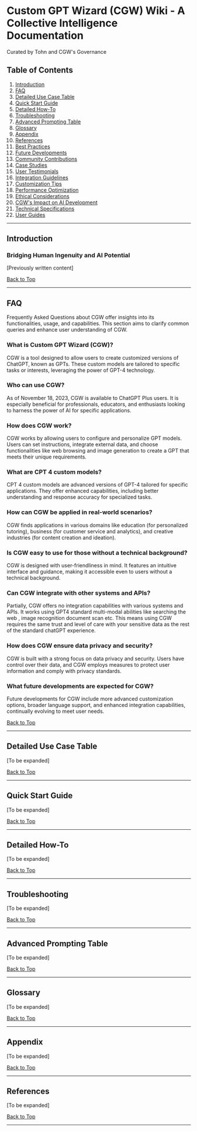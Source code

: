 # Custom GPT Wizard (CGW) Wiki - A Collective Intelligence Documentation

Curated by Tohn and CGW's Governance

## Table of Contents
1. [Introduction](#introduction)
2. [FAQ](#faq)
3. [Detailed Use Case Table](#detailed-use-case-table)
4. [Quick Start Guide](#quick-start-guide)
5. [Detailed How-To](#detailed-how-to)
6. [Troubleshooting](#troubleshooting)
7. [Advanced Prompting Table](#advanced-prompting-table)
8. [Glossary](#glossary)
9. [Appendix](#appendix)
10. [References](#references)
11. [Best Practices](#best-practices)
12. [Future Developments](#future-developments)
13. [Community Contributions](#community-contributions)
14. [Case Studies](#case-studies)
15. [User Testimonials](#user-testimonials)
16. [Integration Guidelines](#integration-guidelines)
17. [Customization Tips](#customization-tips)
18. [Performance Optimization](#performance-optimization)
19. [Ethical Considerations](#ethical-considerations)
20. [CGW's Impact on AI Development](#cgws-impact-on-ai-development)
21. [Technical Specifications](#technical-specifications)
22. [User Guides](#user-guides)

---

## Introduction
### Bridging Human Ingenuity and AI Potential
[Previously written content]

[Back to Top](#table-of-contents)

---

## FAQ
Frequently Asked Questions about CGW offer insights into its functionalities, usage, and capabilities. This section aims to clarify common queries and enhance user understanding of CGW.

### What is Custom GPT Wizard (CGW)?
CGW is a tool designed to allow users to create customized versions of ChatGPT, known as GPTs. These custom models are tailored to specific tasks or interests, leveraging the power of GPT-4 technology.

### Who can use CGW?
As of November 18, 2023, CGW is available to ChatGPT Plus users. It is especially beneficial for professionals, educators, and enthusiasts looking to harness the power of AI for specific applications.

### How does CGW work?
CGW works by allowing users to configure and personalize GPT models. Users can set instructions, integrate external data, and choose functionalities like web browsing and image generation to create a GPT that meets their unique requirements.

### What are CPT 4 custom models?
CPT 4 custom models are advanced versions of GPT-4 tailored for specific applications. They offer enhanced capabilities, including better understanding and response accuracy for specialized tasks.

### How can CGW be applied in real-world scenarios?
CGW finds applications in various domains like education (for personalized tutoring), business (for customer service and analytics), and creative industries (for content creation and ideation).

### Is CGW easy to use for those without a technical background?
CGW is designed with user-friendliness in mind. It features an intuitive interface and guidance, making it accessible even to users without a technical background.

### Can CGW integrate with other systems and APIs?
Partially, CGW offers no integration capabilities with various systems and APIs. It works using GPT4 standard multi-modal abilities like searching the web , image recognition document scan etc. This means using CGW requires the same trust and level of care with your sensitive data as the rest of the standard chatGPT experience.

### How does CGW ensure data privacy and security?
CGW is built with a strong focus on data privacy and security. Users have control over their data, and CGW employs measures to protect user information and comply with privacy standards.

### What future developments are expected for CGW?
Future developments for CGW include more advanced customization options, broader language support, and enhanced integration capabilities, continually evolving to meet user needs.

[Back to Top](#table-of-contents)

---

## Detailed Use Case Table
[To be expanded]

[Back to Top](#table-of-contents)

---

## Quick Start Guide
[To be expanded]

[Back to Top](#table-of-contents)

---

## Detailed How-To
[To be expanded]

[Back to Top](#table-of-contents)

---

## Troubleshooting
[To be expanded]

[Back to Top](#table-of-contents)

---

## Advanced Prompting Table
[To be expanded]

[Back to Top](#table-of-contents)

---

## Glossary
[To be expanded]

[Back to Top](#table-of-contents)

---

## Appendix
[To be expanded]

[Back to Top](#table-of-contents)

---

## References
[To be expanded]

[Back to Top](#table-of-contents)

---

##

